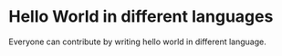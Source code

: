 # Hello World in different languages
Everyone can contribute by writing hello world in different language.
